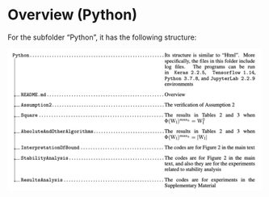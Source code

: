 # Overview (Python)

For the subfolder “Python”, it has the following structure:

![python](./fig/python.png)

 